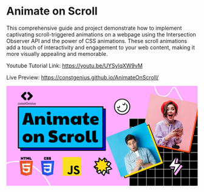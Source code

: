 # Animate on Scroll

This comprehensive guide and project demonstrate how to implement captivating scroll-triggered animations on a webpage using the Intersection Observer API and the power of CSS animations. These scroll animations add a touch of interactivity and engagement to your web content, making it more visually appealing and memorable.

Youtube Tutorial Link: https://youtu.be/UYSylqXW9vM

Live Preview: https://constgenius.github.io/AnimateOnScroll/

![Animate on Scroll](images/AnimateonScroll.png)
